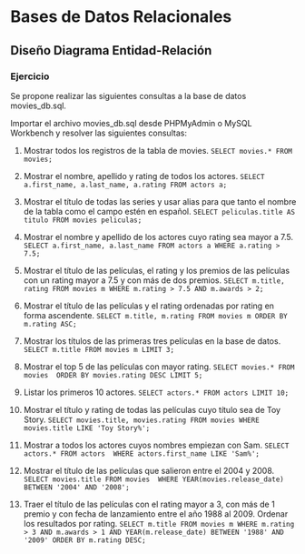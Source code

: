 
# Bases de Datos Relacionales

## Diseño Diagrama Entidad-Relación

### Ejercicio

Se propone realizar las siguientes consultas a la base de datos movies_db.sql.

Importar el archivo movies_db.sql desde PHPMyAdmin o MySQL Workbench y resolver las siguientes consultas:

1. Mostrar todos los registros de la tabla de movies. 
    `
    SELECT movies.* FROM movies;
    `


2. Mostrar el nombre, apellido y rating de todos los actores.
    `
    SELECT a.first_name, a.last_name, a.rating FROM actors a;
    `

3. Mostrar el título de todas las series y usar alias para que tanto el nombre de la tabla como el campo estén en español.
    `
    SELECT peliculas.title AS titulo FROM movies peliculas;
    `

4. Mostrar el nombre y apellido de los actores cuyo rating sea mayor a 7.5.
    `
    SELECT a.first_name, a.last_name FROM actors a
    WHERE a.rating > 7.5;
    `

5. Mostrar el título de las películas, el rating y los premios de las películas con un rating mayor a 7.5 y con más de dos premios. 
    `
    SELECT m.title, rating FROM movies m
    WHERE m.rating > 7.5 AND m.awards > 2;
    `

6. Mostrar el título de las películas y el rating ordenadas por rating en forma ascendente.
    `
    SELECT m.title, m.rating FROM movies m
    ORDER BY m.rating ASC;
    `

7. Mostrar los títulos de las primeras tres películas en la base de datos.
    `
    SELECT m.title FROM movies m
    LIMIT 3;
    `

8. Mostrar el top 5 de las películas con mayor rating.
    `
    SELECT movies.* FROM movies 
    ORDER BY movies.rating DESC
    LIMIT 5;
    `

9. Listar los primeros 10 actores.
    `
    SELECT actors.* FROM actors
    LIMIT 10;
    `

10. Mostrar el título y rating de todas las películas cuyo título sea de Toy Story.
    `
    SELECT movies.title, movies.rating FROM movies
    WHERE movies.title LIKE 'Toy Story%';
    `

11. Mostrar a todos los actores cuyos nombres empiezan con Sam.
    `
    SELECT actors.* FROM actors 
    WHERE actors.first_name LIKE 'Sam%';
    `

12. Mostrar el título de las películas que salieron entre el 2004 y 2008.
    `
    SELECT movies.title FROM movies 
    WHERE YEAR(movies.release_date) BETWEEN '2004' AND '2008';
    `

13. Traer el título de las películas con el rating mayor a 3, con más de 1 premio y con fecha de lanzamiento entre el año 1988 al 2009. Ordenar los resultados por rating.
    `
    SELECT m.title FROM movies m
    WHERE m.rating > 3 AND m.awards > 1 AND YEAR(m.release_date) BETWEEN '1988' AND '2009'
    ORDER BY m.rating DESC;
    `
 